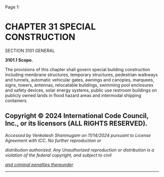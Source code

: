 Page 1:

# CHAPTER 31 SPECIAL CONSTRUCTION

 SECTION 3101
 GENERAL


**3101.1 Scope.**


The provisions of this chapter shall govern special building construction including membrane structures, temporary
structures, pedestrian walkways and tunnels, automatic vehicular gates, awnings and canopies, marquees, signs, towers,
antennas, relocatable buildings, swimming pool enclosures and safety devices, solar energy systems, public use restroom
buildings on publicly owned lands in flood hazard areas and intermodal shipping containers.

## Copyright © 2024 International Code Council, Inc., or its licensors (ALL RIGHTS RESERVED).

_Accessed by Venkatesh Shanmugam on 11/14/2024 pursuant to License Agreement with ICC. No further reproduction or_

_distribution authorized. Any Unauthorized reproduction or distribution is a violation of the federal copyright, and subject to civil_

_[and criminal penalties thereunder](http://codes.iccsafe.org/content/VACC2021P1/chapter-31-special-construction#VACC2021P1_Ch31_Sec3101)_


-----



